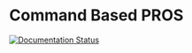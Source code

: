 # Command Based PROS

[![Documentation Status](https://readthedocs.org/projects/command-based-pros/badge/?version=latest)](https://command-based-pros.readthedocs.io/en/latest/?badge=latest)